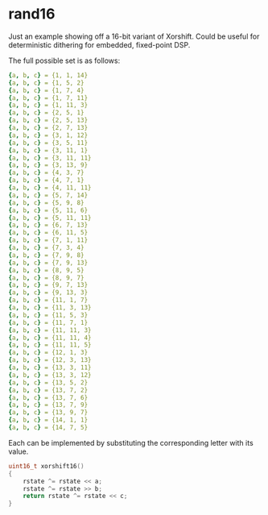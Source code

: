 # rand16

Just an example showing off a 16-bit variant of Xorshift. Could be useful for deterministic dithering for embedded, fixed-point DSP.

The full possible set is as follows:

```yaml
{a, b, c} = {1, 1, 14}
{a, b, c} = {1, 5, 2}
{a, b, c} = {1, 7, 4}
{a, b, c} = {1, 7, 11}
{a, b, c} = {1, 11, 3}
{a, b, c} = {2, 5, 1}
{a, b, c} = {2, 5, 13}
{a, b, c} = {2, 7, 13}
{a, b, c} = {3, 1, 12}
{a, b, c} = {3, 5, 11}
{a, b, c} = {3, 11, 1}
{a, b, c} = {3, 11, 11}
{a, b, c} = {3, 13, 9}
{a, b, c} = {4, 3, 7}
{a, b, c} = {4, 7, 1}
{a, b, c} = {4, 11, 11}
{a, b, c} = {5, 7, 14}
{a, b, c} = {5, 9, 8}
{a, b, c} = {5, 11, 6}
{a, b, c} = {5, 11, 11}
{a, b, c} = {6, 7, 13}
{a, b, c} = {6, 11, 5}
{a, b, c} = {7, 1, 11}
{a, b, c} = {7, 3, 4}
{a, b, c} = {7, 9, 8}
{a, b, c} = {7, 9, 13}
{a, b, c} = {8, 9, 5}
{a, b, c} = {8, 9, 7}
{a, b, c} = {9, 7, 13}
{a, b, c} = {9, 13, 3}
{a, b, c} = {11, 1, 7}
{a, b, c} = {11, 3, 13}
{a, b, c} = {11, 5, 3}
{a, b, c} = {11, 7, 1}
{a, b, c} = {11, 11, 3}
{a, b, c} = {11, 11, 4}
{a, b, c} = {11, 11, 5}
{a, b, c} = {12, 1, 3}
{a, b, c} = {12, 3, 13}
{a, b, c} = {13, 3, 11}
{a, b, c} = {13, 3, 12}
{a, b, c} = {13, 5, 2}
{a, b, c} = {13, 7, 2}
{a, b, c} = {13, 7, 6}
{a, b, c} = {13, 7, 9}
{a, b, c} = {13, 9, 7}
{a, b, c} = {14, 1, 1}
{a, b, c} = {14, 7, 5}
```

Each can be implemented by substituting the corresponding letter with its value.

```c
uint16_t xorshift16()
{
    rstate ^= rstate << a;
    rstate ^= rstate >> b;
    return rstate ^= rstate << c;
}
```
